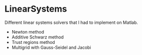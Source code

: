# LinearSystems

Different linear systems solvers that I had to implement on Matlab.

* Newton method
* Additive Schwarz method
* Trust regions method
* Multigrid with Gauss-Seidel and Jacobi
